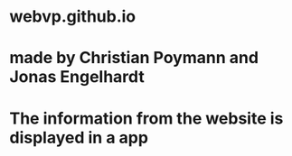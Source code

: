 # webvp.github.io
# made by Christian Poymann and Jonas Engelhardt

# The information from the website is displayed in a app
